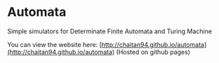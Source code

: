 # Automata
Simple simulators for Determinate Finite Automata and Turing Machine

You can view the website here: [http://chaitan94.github.io/automata](http://chaitan94.github.io/automata) (Hosted on github pages)
